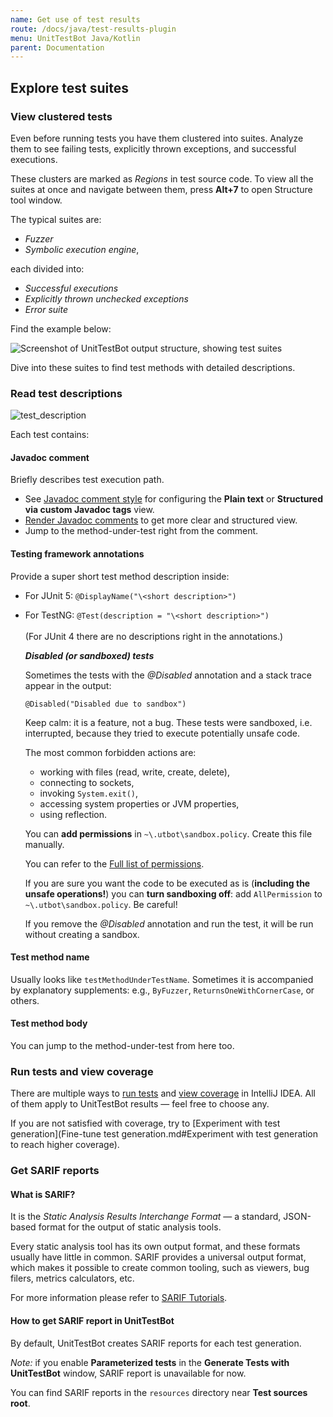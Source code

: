 ```yaml
---
name: Get use of test results
route: /docs/java/test-results-plugin
menu: UnitTestBot Java/Kotlin
parent: Documentation
---
```


## Explore test suites

### View clustered tests

Even before running tests you have them clustered into suites. Analyze them to see failing tests, explicitly thrown exceptions, and successful executions.

These clusters are marked as _Regions_ in test source code. To view all the suites at once and navigate between them, press **Alt+7** to open Structure tool window.

The typical suites are:

* _Fuzzer_
* _Symbolic execution engine_,

each divided into:

* _Successful executions_
* _Explicitly thrown unchecked exceptions_
* _Error suite_

Find the example below:

![Screenshot of UnitTestBot output structure, showing test suites](https://user-images.githubusercontent.com/64418523/193044976-c83d990d-3211-4218-8c07-57d628ccf780.PNG)

Dive into these suites to find test methods with detailed descriptions.

### Read test descriptions

![test_description](https://user-images.githubusercontent.com/64418523/193581057-28d22cbf-d6c4-4c2e-b628-f0d84b991366.PNG)

Each test contains:

#### Javadoc comment

Briefly describes test execution path.

* See [Javadoc comment style](https://github.com/UnitTestBot/UTBotJava/wiki/Fine-tune-test-generation#javadoc-comment-style) for configuring the **Plain 
  text** or **Structured via custom Javadoc tags** view.
* [Render Javadoc comments](https://www.jetbrains.com/help/idea/working-with-code-documentation.html#toggle-rendered-view) to get more clear and structured view.
* Jump to the method-under-test right from the comment.

#### Testing framework annotations

Provide a super short test method description inside:

* For JUnit 5: `@DisplayName("\<short description>")`
* For TestNG: `@Test(description = "\<short description>")`<br></br>
(For JUnit 4 there are no descriptions right in the annotations.)

   _**Disabled (or sandboxed) tests**_

   Sometimes the tests with the _@Disabled_ annotation and a stack trace appear in the output:

   ```@Disabled("Disabled due to sandbox")```

   Keep calm: it is a feature, not a bug. These tests were sandboxed, i.e. interrupted, because they tried to execute potentially unsafe code.

   The most common forbidden actions are:
   * working with files (read, write, create, delete),
   * connecting to sockets,
   * invoking ```System.exit()```,
   * accessing system properties or JVM properties,
   * using reflection.

   You can **add permissions** in ```~\.utbot\sandbox.policy```. Create this file manually.

   You can refer to the [Full list of permissions](https://docs.oracle.com/javase/1.5.0/docs/guide/security/spec/security-spec.doc3.html).

   If you are sure you want the code to be executed as is (**including the unsafe operations!**) you can **turn sandboxing off**: add ```AllPermission```  to ```~\.utbot\sandbox.policy```. Be careful!

   If you remove the _@Disabled_ annotation and run the test, it will be run without creating a sandbox.

#### Test method name

Usually looks like ```testMethodUnderTestName```. Sometimes it is accompanied by explanatory supplements: e.g., 
```ByFuzzer```, ```ReturnsOneWithCornerCase```, or others.

#### Test method body

You can jump to the method-under-test from here too.

### Run tests and view coverage

There are multiple ways to [run tests](https://www.jetbrains.com/help/idea/performing-tests.html) and [view coverage](https://www.jetbrains.com/help/idea/code-coverage.html) in IntelliJ IDEA. All of them apply to UnitTestBot results — feel free to choose any.

If you are not satisfied with coverage, try to [Experiment with test generation](Fine-tune test generation.md#Experiment with test generation to reach higher coverage).

### Get SARIF reports

#### What is SARIF?

It is the _Static Analysis Results Interchange Format_ — a standard, JSON-based format for the output of static analysis tools.

Every static analysis tool has its own output format, and these formats usually have little in common. SARIF provides a universal output format, which makes it possible to create common tooling, such as viewers, bug filers, metrics calculators, etc.

For more information please refer to [SARIF Tutorials](https://github.com/microsoft/sarif-tutorials/blob/main/README.md).

#### How to get SARIF report in UnitTestBot

By default, UnitTestBot creates SARIF reports for each test generation.

_Note:_ if you enable **Parameterized tests** in the **Generate Tests with UnitTestBot** window, SARIF report is unavailable for now.

You can find SARIF reports in the ```resources``` directory near **Test sources root**. 